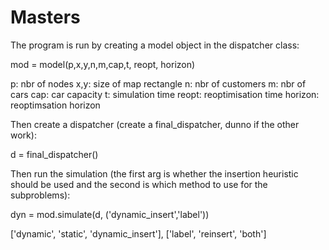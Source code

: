 # Masters

The program is run by creating a model object in the dispatcher class:

mod = model(p,x,y,n,m,cap,t, reopt, horizon)

p: nbr of nodes
x,y: size of map rectangle
n: nbr of customers
m: nbr of cars
cap: car capacity
t: simulation time
reopt: reoptimisation time
horizon: reoptimsation horizon


Then create a dispatcher (create a final_dispatcher, dunno if the other work):

d = final_dispatcher()


Then run the simulation (the first arg is whether the insertion heuristic should be used and the second is which method to use for the subproblems):

dyn = mod.simulate(d, ('dynamic_insert','label'))


['dynamic', 'static', 'dynamic_insert'], ['label', 'reinsert', 'both']

